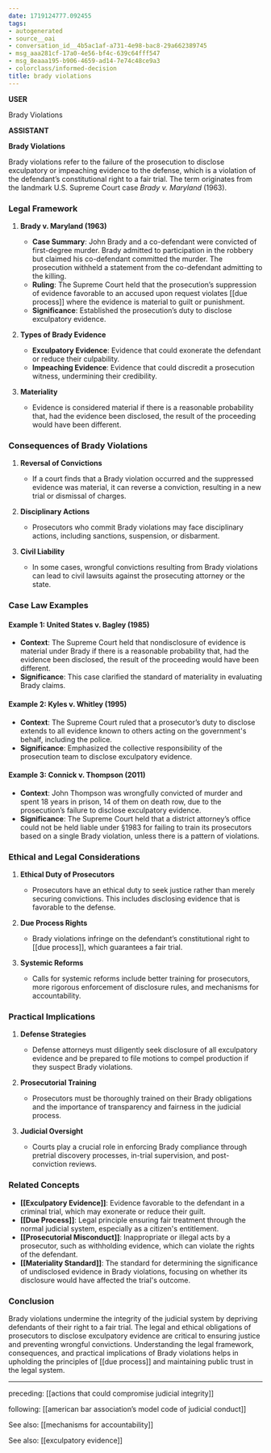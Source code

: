```yaml
---
date: 1719124777.092455
tags:
- autogenerated
- source__oai
- conversation_id__4b5ac1af-a731-4e98-bac8-29a662389745
- msg_aaa281cf-17a0-4e56-bf4c-639c64fff547
- msg_8eaaa195-b906-4659-ad14-7e74c48ce9a3
- colorclass/informed-decision
title: brady violations
---
```


**USER**

Brady Violations


**ASSISTANT**

**Brady Violations**

Brady violations refer to the failure of the prosecution to disclose exculpatory or impeaching evidence to the defense, which is a violation of the defendant’s constitutional right to a fair trial. The term originates from the landmark U.S. Supreme Court case *Brady v. Maryland* (1963).

### Legal Framework

1. **Brady v. Maryland (1963)**
   - **Case Summary**: John Brady and a co-defendant were convicted of first-degree murder. Brady admitted to participation in the robbery but claimed his co-defendant committed the murder. The prosecution withheld a statement from the co-defendant admitting to the killing.
   - **Ruling**: The Supreme Court held that the prosecution’s suppression of evidence favorable to an accused upon request violates [[due process]] where the evidence is material to guilt or punishment.
   - **Significance**: Established the prosecution’s duty to disclose exculpatory evidence.

2. **Types of Brady Evidence**
   - **Exculpatory Evidence**: Evidence that could exonerate the defendant or reduce their culpability.
   - **Impeaching Evidence**: Evidence that could discredit a prosecution witness, undermining their credibility.

3. **Materiality**
   - Evidence is considered material if there is a reasonable probability that, had the evidence been disclosed, the result of the proceeding would have been different.

### Consequences of Brady Violations

1. **Reversal of Convictions**
   - If a court finds that a Brady violation occurred and the suppressed evidence was material, it can reverse a conviction, resulting in a new trial or dismissal of charges.

2. **Disciplinary Actions**
   - Prosecutors who commit Brady violations may face disciplinary actions, including sanctions, suspension, or disbarment.

3. **Civil Liability**
   - In some cases, wrongful convictions resulting from Brady violations can lead to civil lawsuits against the prosecuting attorney or the state.

### Case Law Examples

#### Example 1: **United States v. Bagley (1985)**
   - **Context**: The Supreme Court held that nondisclosure of evidence is material under Brady if there is a reasonable probability that, had the evidence been disclosed, the result of the proceeding would have been different.
   - **Significance**: This case clarified the standard of materiality in evaluating Brady claims.

#### Example 2: **Kyles v. Whitley (1995)**
   - **Context**: The Supreme Court ruled that a prosecutor’s duty to disclose extends to all evidence known to others acting on the government's behalf, including the police.
   - **Significance**: Emphasized the collective responsibility of the prosecution team to disclose exculpatory evidence.

#### Example 3: **Connick v. Thompson (2011)**
   - **Context**: John Thompson was wrongfully convicted of murder and spent 18 years in prison, 14 of them on death row, due to the prosecution’s failure to disclose exculpatory evidence.
   - **Significance**: The Supreme Court held that a district attorney’s office could not be held liable under §1983 for failing to train its prosecutors based on a single Brady violation, unless there is a pattern of violations.

### Ethical and Legal Considerations

1. **Ethical Duty of Prosecutors**
   - Prosecutors have an ethical duty to seek justice rather than merely securing convictions. This includes disclosing evidence that is favorable to the defense.

2. **Due Process Rights**
   - Brady violations infringe on the defendant’s constitutional right to [[due process]], which guarantees a fair trial.

3. **Systemic Reforms**
   - Calls for systemic reforms include better training for prosecutors, more rigorous enforcement of disclosure rules, and mechanisms for accountability.

### Practical Implications

1. **Defense Strategies**
   - Defense attorneys must diligently seek disclosure of all exculpatory evidence and be prepared to file motions to compel production if they suspect Brady violations.

2. **Prosecutorial Training**
   - Prosecutors must be thoroughly trained on their Brady obligations and the importance of transparency and fairness in the judicial process.

3. **Judicial Oversight**
   - Courts play a crucial role in enforcing Brady compliance through pretrial discovery processes, in-trial supervision, and post-conviction reviews.

### Related Concepts

- **[[Exculpatory Evidence]]**: Evidence favorable to the defendant in a criminal trial, which may exonerate or reduce their guilt.
- **[[Due Process]]**: Legal principle ensuring fair treatment through the normal judicial system, especially as a citizen's entitlement.
- **[[Prosecutorial Misconduct]]**: Inappropriate or illegal acts by a prosecutor, such as withholding evidence, which can violate the rights of the defendant.
- **[[Materiality Standard]]**: The standard for determining the significance of undisclosed evidence in Brady violations, focusing on whether its disclosure would have affected the trial's outcome.

### Conclusion

Brady violations undermine the integrity of the judicial system by depriving defendants of their right to a fair trial. The legal and ethical obligations of prosecutors to disclose exculpatory evidence are critical to ensuring justice and preventing wrongful convictions. Understanding the legal framework, consequences, and practical implications of Brady violations helps in upholding the principles of [[due process]] and maintaining public trust in the legal system.


---

preceding: [[actions that could compromise judicial integrity]]  


following: [[american bar association’s model code of judicial conduct]]

See also: [[mechanisms for accountability]]


See also: [[exculpatory evidence]]